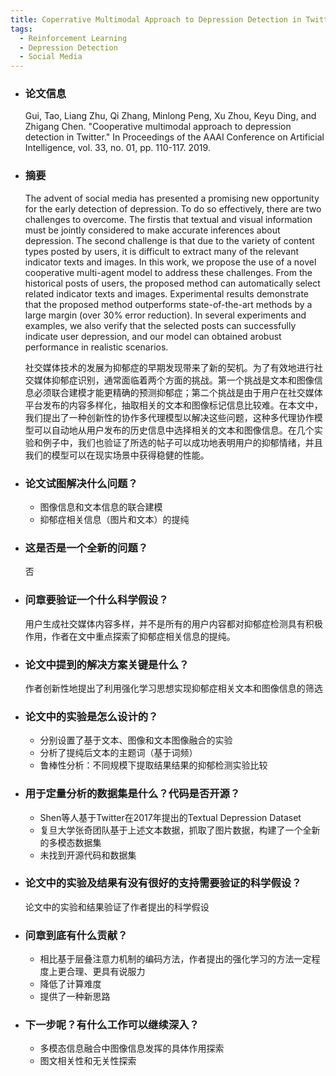 ```yaml
---
title: Coperrative Multimodal Approach to Depression Detection in Twitter
tags:
  - Reinforcement Learning
  - Depression Detection
  - Social Media
---
```


- ### 论文信息

    Gui, Tao, Liang Zhu, Qi Zhang, Minlong Peng, Xu Zhou, Keyu Ding, and Zhigang Chen. "Cooperative multimodal approach to depression detection in Twitter." In Proceedings of the AAAI Conference on Artificial Intelligence, vol. 33, no. 01, pp. 110-117. 2019.

- ### 摘要

    The advent of social media has presented a promising new opportunity  for  the  early  detection  of  depression.  To  do  so effectively,  there are  two  challenges  to  overcome. The  firstis  that  textual  and  visual  information  must  be  jointly  considered  to  make  accurate  inferences  about  depression.  The second challenge is that due to the variety of content types posted  by  users,  it  is  difficult  to  extract  many  of  the  relevant indicator texts and images. In this work, we propose the use of a novel cooperative multi-agent model to address these challenges. From the historical posts of users, the proposed method  can  automatically  select  related  indicator  texts  and images. Experimental results demonstrate that the proposed method outperforms state-of-the-art methods by a large margin (over 30% error reduction). In several experiments and examples, we also verify that the selected posts can successfully indicate user depression, and our model can obtained arobust performance in realistic scenarios.

    社交媒体技术的发展为抑郁症的早期发现带来了新的契机。为了有效地进行社交媒体抑郁症识别，通常面临着两个方面的挑战。第一个挑战是文本和图像信息必须联合建模才能更精确的预测抑郁症；第二个挑战是由于用户在社交媒体平台发布的内容多样化，抽取相关的文本和图像标记信息比较难。在本文中，我们提出了一种创新性的协作多代理模型以解决这些问题，这种多代理协作模型可以自动地从用户发布的历史信息中选择相关的文本和图像信息。在几个实验和例子中，我们也验证了所选的帖子可以成功地表明用户的抑郁情绪，并且我们的模型可以在现实场景中获得稳健的性能。

- ### 论文试图解决什么问题？
    
    - 图像信息和文本信息的联合建模
    - 抑郁症相关信息（图片和文本）的提纯

- ### 这是否是一个全新的问题？

    否

- ### 问章要验证一个什么科学假设？

    用户生成社交媒体内容多样，并不是所有的用户内容都对抑郁症检测具有积极作用，作者在文中重点探索了抑郁症相关信息的提纯。

- ### 论文中提到的解决方案关键是什么？

    作者创新性地提出了利用强化学习思想实现抑郁症相关文本和图像信息的筛选

- ### 论文中的实验是怎么设计的？

    - 分别设置了基于文本、图像和文本图像融合的实验
    - 分析了提纯后文本的主题词（基于词频）
    - 鲁棒性分析：不同规模下提取结果结果的抑郁检测实验比较

- ### 用于定量分析的数据集是什么？代码是否开源？

    - Shen等人基于Twitter在2017年提出的Textual Depression Dataset
    - 复旦大学张奇团队基于上述文本数据，抓取了图片数据，构建了一个全新的多模态数据集
    - 未找到开源代码和数据集

- ### 论文中的实验及结果有没有很好的支持需要验证的科学假设？

    论文中的实验和结果验证了作者提出的科学假设

- ### 问章到底有什么贡献？

    - 相比基于层叠注意力机制的编码方法，作者提出的强化学习的方法一定程度上更合理、更具有说服力
    - 降低了计算难度
    - 提供了一种新思路

- ### 下一步呢？有什么工作可以继续深入？

    - 多模态信息融合中图像信息发挥的具体作用探索
    - 图文相关性和无关性探索